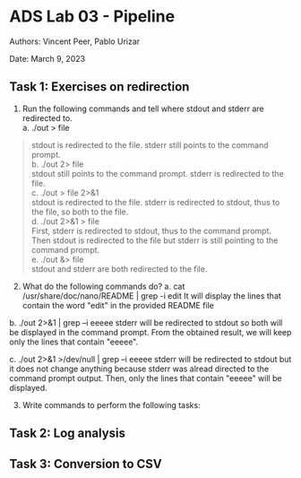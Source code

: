 # ADS Lab 03 - Pipeline

Authors: Vincent Peer, Pablo Urizar

Date: March 9, 2023

## Task 1: Exercises on redirection
1. Run the following commands and tell where stdout and stderr are redirected to.  
a. ./out > file  
> stdout is redirected to the file. stderr still points to the command prompt.  
b. ./out 2> file   
> stdout still points to the command prompt. stderr is redirected to the file.   
c. ./out > file 2>&1   
> stdout is redirected to the file. stderr is redirected to stdout, thus to the file, so both to the file.  
d. ./out 2>&1 > file  
> First, stderr is redirected to stdout, thus to the command prompt. Then stdout is redirected to the file but stderr is still pointing to the command prompt.  
e. ./out &> file  
> stdout and stderr are both redirected to the file.   

2. What do the following commands do?
  a. cat /usr/share/doc/nano/README | grep -i edit
  It will display the lines that contain the word "edit" in the provided README file

  b. ./out 2>&1 | grep –i eeeee
  stderr will be redirected to stdout so both will be displayed in the command prompt. From the obtained result, we will keep only the lines that contain "eeeee".
  
  c. ./out 2>&1 >/dev/null | grep –i eeeee
  stderr will be redirected to stdout but it does not change anything because stderr was alread directed to the command prompt output. Then, only the lines that contain "eeeee" will be displayed.

3. Write commands to perform the following tasks:

## Task 2: Log analysis


## Task 3: Conversion to CSV
